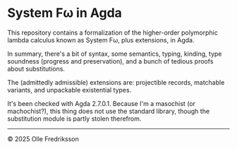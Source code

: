 # System Fω in Agda

This repository contains a formalization of the higher-order polymorphic lambda calculus known as System Fω, plus extensions, in Agda.

In summary, there's a bit of syntax, some semantics, typing, kinding, type soundness (progress and preservation), and a bunch of tedious proofs about substitutions.

The (admittedly admissible) extensions are: projectible records, matchable variants, and unpackable existential types.

It's been checked with Agda 2.7.0.1. Because I'm a masochist (or machochist?), this thing does not use the standard library, though the substitution module is partly stolen therefrom.

---

© 2025 Olle Fredriksson
